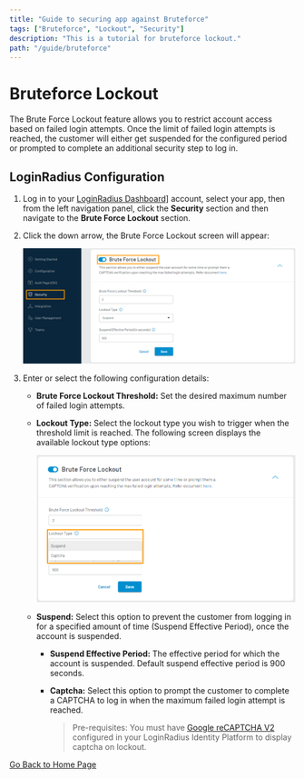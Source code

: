 ```yaml
---
title: "Guide to securing app against Bruteforce"
tags: ["Bruteforce", "Lockout", "Security"]
description: "This is a tutorial for bruteforce lockout."
path: "/guide/bruteforce"
---
```

# Bruteforce Lockout

The Brute Force Lockout feature allows you to restrict account access based on failed login attempts. Once the limit of failed login attempts is reached, the customer will either get suspended for the configured period or prompted to complete an additional security step to log in.


## LoginRadius Configuration

1. Log in to your <a href="https://dashboard.loginradius.com/dashboard" target="_blank">LoginRadius Dashboard]</a> account, select your app, then from the left navigation panel, click the **Security** section and then navigate to the **Brute Force Lockout** section.

2. Click the down arrow, the Brute Force Lockout screen will appear:

   ![alt_text](images/main.png "image_tooltip")

3. Enter or select the following configuration details:

   * **Brute Force Lockout Threshold:** Set the desired maximum number of failed login attempts.

   * **Lockout Type:** Select the lockout type you wish to trigger when the threshold limit is reached. The following screen displays the available lockout type options:


     ![alt_text](images/lockout-type.png "image_tooltip")

   * **Suspend:** Select this option to prevent the customer from logging in for a specified amount of time (Suspend Effective Period), once the account is suspended.

     * **Suspend Effective Period:** The effective period for which the account is suspended. Default suspend effective period is 900 seconds.

     * **Captcha:** Select this option to prompt the customer to complete a CAPTCHA to log in when the maximum failed login attempt is reached.

       > Pre-requisites: You must have <a href="/guide/captcha/" target="_blank">Google reCAPTCHA V2</a> configured in your LoginRadius Identity Platform to display captcha on lockout. 


[Go Back to Home Page](/)

